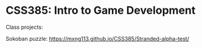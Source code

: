 # CSS385: Intro to Game Development
Class projects:


Sokoban puzzle: https://mxng113.github.io/CSS385/Stranded-alpha-test/
